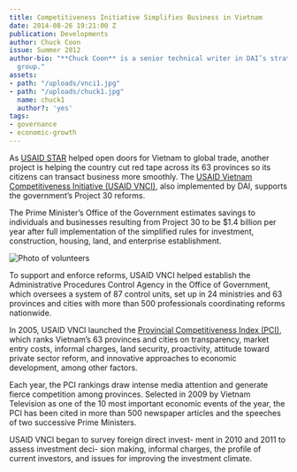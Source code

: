 ```yaml
---
title: Competitiveness Initiative Simplifies Business in Vietnam
date: 2014-08-26 19:21:00 Z
publication: Developments
author: Chuck Coon
issue: Summer 2012
author-bio: "**Chuck Coon** is a senior technical writer in DAI’s strategy and marketing
  group."
assets:
- path: "/uploads/vnci1.jpg"
- path: "/uploads/chuck1.jpg"
  name: chuck1
  author?: 'yes'
tags:
- governance
- economic-growth
---
```


<p>As <a href="http://dai.com/our-work/projects/vietnam%E2%80%94support-trade-acceleration-project-star-i-ii-plus" target="blank">USAID STAR</a> helped open doors for Vietnam to global trade, another project is helping the country cut red tape across its 63 provinces so its citizens can transact business more smoothly. The <a href="http://dai.com/our-work/projects/vietnam%E2%80%94competitiveness-initiative-vnci" target="blank">USAID Vietnam Competitiveness Initiative (USAID VNCI)</a>, also implemented by DAI, supports the government’s Project 30 reforms.</p>


<p>The Prime Minister’s Office of the Government estimates savings to individuals and businesses resulting from Project 30 to be $1.4 billion per year after full implementation of the simplified rules for investment, construction, housing, land, and enterprise establishment.</p> 

![Photo of volunteers](/uploads/vnci1.jpg "Honoring the volunteers who helped on the Special Task Force on Administrative Reform.")

<p>To support and enforce reforms, USAID VNCI helped establish the Administrative Procedures Control Agency in the Office of Government, which oversees a system of 87 control units, set up in 24 ministries and 63 provinces and cities with more than 500 professionals coordinating reforms nationwide.
</p>
<p>In 2005, USAID VNCI launched the <a href="http://www.pcivietnam.org/index.php?lang=en" target="blank">Provincial Competitiveness Index (PCI)</a>, which ranks Vietnam’s 63 provinces and cities on transparency, market entry costs, informal charges, land security, proactivity, attitude toward private sector reform, and innovative approaches to economic development, among other factors.</p>
<p>Each year, the PCI rankings draw intense media attention and generate fierce competition among provinces. Selected in 2009 by Vietnam Television as one of the 10 most important economic events of the year, the PCI has been cited in more than 500 newspaper articles and the speeches of two successive Prime Ministers.</p>
<p>USAID VNCI began to survey foreign direct invest- ment in 2010 and 2011 to assess investment deci- sion making, informal charges, the profile of current investors, and issues for improving the investment climate.</p>
